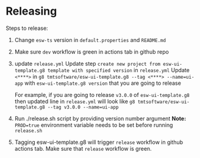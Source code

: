# Releasing

Steps to release:

1. Change `esw-ts` version in `default.properties` and `README.md`
2. Make sure `dev` workflow is green in actions tab in github repo
3. update `release.yml`
    Update step `create new project from esw-ui-template.g8 template with specified version` in `release.yml`
    Update `<****>` in `g8 tmtsoftware/esw-ui-template.g8 --tag <****> --name=ui-app` with `esw-ui-template.g8 version` that you are going to release
    
    For example, if you are going to release `v3.0.0` of `esw-ui-template.g8`
    then updated line in `release.yml` will look like `g8 tmtsoftware/esw-ui-template.g8 --tag v3.0.0 --name=ui-app`
        
4. Run ./release.sh <VERSION> script by providing version number argument
    **Note:** `PROD=true` environment variable needs to be set before running `release.sh`

5. Tagging esw-ui-template.g8 will trigger `release` workflow in github actions tab. Make sure that `release` workflow is green.
